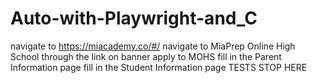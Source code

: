 # Auto-with-Playwright-and_C
navigate to https://miacademy.co/#/
navigate to MiaPrep Online High School through the link on banner
apply to MOHS
fill in the Parent Information page
fill in the Student Information page
TESTS STOP HERE